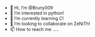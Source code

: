 - 👋 Hi, I’m @Bruny009
- 👀 I’m interested in python!
- 🌱 I’m currently learning C!
- 💞️ I’m looking to collaborate on ZeNiTh!
- 📫 How to reach me .....

<!---
Bruny009/Bruny009 is a ✨ special ✨ repository because its `README.md` (this file) appears on your GitHub profile.
You can click the Preview link to take a look at your changes.
--->
